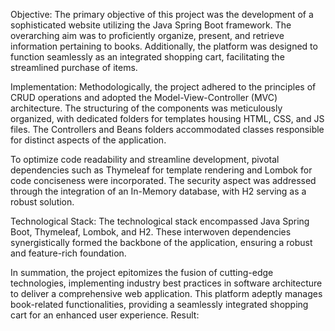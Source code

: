 Objective:
The primary objective of this project was the development of a sophisticated website utilizing the Java Spring Boot framework. The overarching aim was to proficiently organize, present, and retrieve information pertaining to books. Additionally, the platform was designed to function seamlessly as an integrated shopping cart, facilitating the streamlined purchase of items.

Implementation:
Methodologically, the project adhered to the principles of CRUD operations and adopted the Model-View-Controller (MVC) architecture. The structuring of the components was meticulously organized, with dedicated folders for templates housing HTML, CSS, and JS files. The Controllers and Beans folders accommodated classes responsible for distinct aspects of the application.

To optimize code readability and streamline development, pivotal dependencies such as Thymeleaf for template rendering and Lombok for code conciseness were incorporated. The security aspect was addressed through the integration of an In-Memory database, with H2 serving as a robust solution.

Technological Stack:
The technological stack encompassed Java Spring Boot, Thymeleaf, Lombok, and H2. These interwoven dependencies synergistically formed the backbone of the application, ensuring a robust and feature-rich foundation.

In summation, the project epitomizes the fusion of cutting-edge technologies, implementing industry best practices in software architecture to deliver a comprehensive web application. This platform adeptly manages book-related functionalities, providing a seamlessly integrated shopping cart for an enhanced user experience.
Result:

